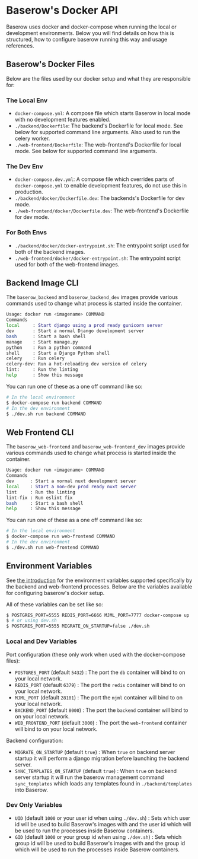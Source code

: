 # Baserow's Docker API

Baserow uses docker and docker-compose when running the local or development
environments. Below you will find details on how this is structured, how to configure
baserow running this way and usage references.

## Baserow's Docker Files

Below are the files used by our docker setup and what they are responsible for:

### The Local Env

- `docker-compose.yml`: A compose file which starts Baserow in local mode with no
  development features enabled.
- `./backend/Dockerfile`: The backend's Dockerfile for local mode. See below for
  supported command line arguments. Also used to run the celery worker.
- `./web-frontend/Dockerfile`: The web-frontend's Dockerfile for local mode. See below
  for supported command line arguments.

### The Dev Env

- `docker-compose.dev.yml`: A compose file which overrides parts of `docker-compose.yml`
  to enable development features, do not use this in production.
- `./backend/docker/Dockerfile.dev`: The backends's Dockerfile for dev mode.
- `./web-frontend/docker/Dockerfile.dev`: The web-frontend's Dockerfile for dev mode.

### For Both Envs

- `./backend/docker/docker-entrypoint.sh`: The entrypoint script used for both of the
  backend images.
- `./web-frontend/docker/docker-entrypoint.sh`: The entrypoint script used for both of
  the web-frontend images.

## Backend Image CLI

The `baserow_backend` and `baserow_backend_dev` images provide various commands used to
change what process is started inside the container.

```bash
Usage: docker run <imagename> COMMAND
Commands
local     : Start django using a prod ready gunicorn server
dev       : Start a normal Django development server
bash      : Start a bash shell
manage    : Start manage.py
python    : Run a python command
shell     : Start a Django Python shell
celery    : Run celery
celery-dev: Run a hot-reloading dev version of celery
lint:     : Run the linting
help      : Show this message
```

You can run one of these as a one off command like so:

```bash
# In the local environment
$ docker-compose run backend COMMAND
# In the dev environment
$ ./dev.sh run backend COMMAND
```

## Web Frontend CLI

The `baserow_web-frontend` and `baserow_web-frontend_dev` images provide various commands
used to change what process is started inside the container.

```bash
Usage: docker run <imagename> COMMAND
Commands
dev      : Start a normal nuxt development server
local    : Start a non-dev prod ready nuxt server
lint     : Run the linting
lint-fix : Run eslint fix
bash     : Start a bash shell
help     : Show this message
```

You can run one of these as a one off command like so:

```bash
# In the local environment
$ docker-compose run web-frontend COMMAND
# In the dev environment
$ ./dev.sh run web-frontend COMMAND
```

## Environment Variables

See [the introduction](../getting-started/introduction.md) for the environment variables
supported specifically by the backend and web-frontend processes. Below are the
variables available for configuring baserow's docker setup.

All of these variables can be set like so:

```bash
$ POSTGRES_PORT=5555 REDIS_PORT=6666 MJML_PORT=7777 docker-compose up 
$ # or using dev.sh
$ POSTGRES_PORT=5555 MIGRATE_ON_STARTUP=false ./dev.sh
```

### Local and Dev Variables

Port configuration (these only work when used with the docker-compose files):

- `POSTGRES_PORT` (default `5432`) : The port the `db` container will bind to on your
  local network.
- `REDIS_PORT` (default `6379`) : The port the `redis` container will bind to on your
  local network.
- `MJML_PORT` (default `28101`) : The port the `mjml` container will bind to on your
  local network.
- `BACKEND_PORT` (default `8000`) : The port the `backend` container will bind to on
  your local network.
- `WEB_FRONTEND_PORT` (default `3000`) : The port the `web-frontend` container will bind
  to on your local network.

Backend configuration:

- `MIGRATE_ON_STARTUP` (default `true`) : When `true` on backend server startup it will
  perform a django migration before launching the backend server.
- `SYNC_TEMPLATES_ON_STARTUP` (default `true`) : When `true` on backend server startup
  it will run the baserow management command `sync_templates` which loads any templates
  found in `./backend/templates` into Baserow.

### Dev Only Variables 

- `UID` (default `1000` or your user id when using `./dev.sh`) : Sets which user id will
  be used to build Baserow's images with and the user id which will be used to run the
  processes inside Baserow containers.
- `GID` (default `1000` or your group id when using `./dev.sh`) : Sets which group id
  will be used to build Baserow's images with and the group id which will be used to run
  the processes inside Baserow containers.
